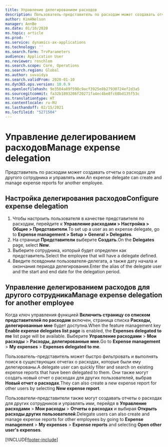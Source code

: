 ```yaml
---
title: Управление делегированием расходов
description: Пользователь-представитель по расходам может создавать отчеты о расходах для другого сотрудника организации и управлять ими.
author: KimANelson
manager: AnnBe
ms.date: 01/10/2020
ms.topic: article
ms.prod: ''
ms.service: dynamics-ax-applications
ms.technology: ''
ms.search.form: TrvParameters
audience: Application User
ms.reviewer: roschlom
ms.search.scope: Core, Operations
ms.search.region: Global
ms.author: suvaidya
ms.search.validFrom: 2020-01-10
ms.dyn365.ops.version: 10.0.9
ms.openlocfilehash: 9e3504a89f598c9acf3925e8b27930724ef2d3a5
ms.sourcegitcommit: fa32b1893286f20271fa4ec4be8fc68bd135f53c
ms.translationtype: HT
ms.contentlocale: ru-RU
ms.lasthandoff: 02/15/2021
ms.locfileid: "5271504"
---
```

# <a name="manage-expense-delegation"></a><span data-ttu-id="0ec62-103">Управление делегированием расходов</span><span class="sxs-lookup"><span data-stu-id="0ec62-103">Manage expense delegation</span></span>

<span data-ttu-id="0ec62-104">Представитель по расходам может создавать отчеты о расходах для другого сотрудника и управлять ими.</span><span class="sxs-lookup"><span data-stu-id="0ec62-104">An expense delegate can create and manage expense reports for another employee.</span></span>

## <a name="configure-expense-delegation"></a><span data-ttu-id="0ec62-105">Настройка делегирования расходов</span><span class="sxs-lookup"><span data-stu-id="0ec62-105">Configure expense delegation</span></span>

1. <span data-ttu-id="0ec62-106">Чтобы настроить пользователя в качестве представителя по расходам, перейдите к **Управление расходами > Настройка > Общие > Представители**.</span><span class="sxs-lookup"><span data-stu-id="0ec62-106">To set up a user as an expense delegate, go to **Expense management > Setup > General > Delegates**.</span></span>
2. <span data-ttu-id="0ec62-107">На странице **Представители** выберите **Создать**.</span><span class="sxs-lookup"><span data-stu-id="0ec62-107">On the **Delegates** page, select **New**.</span></span>
3. <span data-ttu-id="0ec62-108">Выберите сотрудника, который будет определен как представитель.</span><span class="sxs-lookup"><span data-stu-id="0ec62-108">Select the employee that will have a delegate defined.</span></span> 
4. <span data-ttu-id="0ec62-109">Введите псевдоним пользователя-делегата, а также дату начала и окончания периода делегирования.</span><span class="sxs-lookup"><span data-stu-id="0ec62-109">Enter the alias of the delegate user and the start and end date for the delegation period.</span></span>

## <a name="manage-expense-delegation-for-another-employee"></a><span data-ttu-id="0ec62-110">Управление делегированием расходов для другого сотрудника</span><span class="sxs-lookup"><span data-stu-id="0ec62-110">Manage expense delegation for another employee</span></span>

<span data-ttu-id="0ec62-111">Когда ключ управления функцией **Включить страницу со списком представителей по расходам** включен, страница списка **Расходы, делегированные мне** будет доступна.</span><span class="sxs-lookup"><span data-stu-id="0ec62-111">When the feature management key **Enable expense delegates list page** is enabled, the **Expenses delegated to me** list page will be available.</span></span> <span data-ttu-id="0ec62-112">Выберите **Управление расходами** > **Мои расходы** > **Расходы, делегированные мне**.</span><span class="sxs-lookup"><span data-stu-id="0ec62-112">Go to **Expense management** > **My expenses** > **Expenses delegated to me**.</span></span>

<span data-ttu-id="0ec62-113">Пользователь-представитель может быстро фильтровать и выполнять поиск в существующих отчетах о расходах, которые были ему делегированы.</span><span class="sxs-lookup"><span data-stu-id="0ec62-113">A delegate user can quickly filter and search on existing expense reports that have been delegated to them.</span></span> <span data-ttu-id="0ec62-114">Они также могут создать новый отчет о расходах для других пользователей, выбрав **Новый отчет о расходах**.</span><span class="sxs-lookup"><span data-stu-id="0ec62-114">They can also create a new expense report for other users by selecting **New expense report**.</span></span>

<span data-ttu-id="0ec62-115">Пользователи-представители также могут создавать отчеты о расходах для других сотрудников и управлять ими, перейдя в **Управление расходами** > **Мои расходы** > **Отчеты о расходах** и выбирая **Открыть расходы других пользователей**.</span><span class="sxs-lookup"><span data-stu-id="0ec62-115">Delegate users can also create and manage expense reports for other employees by going to **Expense management** > **My expenses** > **Expense reports** and selecting **Open other user's expenses**.</span></span>


[!INCLUDE[footer-include](../includes/footer-banner.md)]
